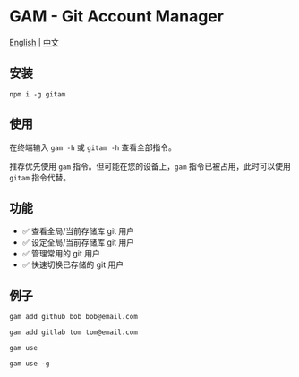 # GAM - Git Account Manager

[English](./docs/en.md) | [中文](/README.md)

## 安装

```shell
npm i -g gitam
```

## 使用

在终端输入 `gam -h` 或 `gitam -h` 查看全部指令。

推荐优先使用 `gam` 指令。但可能在您的设备上，`gam` 指令已被占用，此时可以使用 `gitam` 指令代替。

## 功能

- ✅ 查看全局/当前存储库 git 用户
- ✅ 设定全局/当前存储库 git 用户
- ✅ 管理常用的 git 用户
- ✅ 快速切换已存储的 git 用户

## 例子

```shell
gam add github bob bob@email.com

gam add gitlab tom tom@email.com

gam use

gam use -g
```
